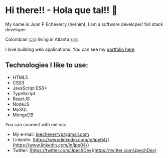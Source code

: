 # Hi there!! - Hola que tal!! 👋
My name is Juan P Echeverry (he/him), I am a software developer/ full stack developer. 

Colombian 🇨🇴 living in Atlanta 🇺🇸.

I love building web applications.
You can see my [portfolio here](https://juanpecheverry.com)

## Technologies I like to use:
- HTML5
- CSS3
- JavaScript ES6+
- TypeScript
- ReactJS
- NodeJS
- MySQL
- MongoDB

You can connect with me via:
- My e-mail: [jpecheverryp@gmail.com](mailto:jpecheverryp@gmail.com)
- LinkedIn: [https://www.linkedin.com/in/jpe04/](https://www.linkedin.com/in/jpe04/)
- Twitter: [https://twitter.com/JpechDev](https://twitter.com/JpechDev)


<!--
**jpecheverryp/jpecheverryp** is a ✨ _special_ ✨ repository because its `README.md` (this file) appears on your GitHub profile.

Here are some ideas to get you started:

- 🔭 I’m currently working on ...
- 🌱 I’m currently learning ...
- 👯 I’m looking to collaborate on ...
- 🤔 I’m looking for help with ...
- 💬 Ask me about ...
- 📫 How to reach me: ...
- ⚡ Fun fact: ...
-->
